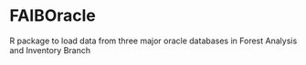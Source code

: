 # FAIBOracle
R package to load data from three major oracle databases in Forest Analysis and Inventory Branch
